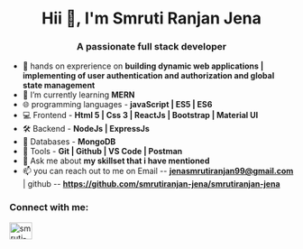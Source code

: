 <h1 align="center">Hii 👋, I'm Smruti Ranjan Jena</h1>
<h3 align="center">A passionate full stack developer</h3>

- 🌱 hands on exprerience on **building dynamic web applications | implementing of user authentication and authorization and global state management**
- 🌱 I’m currently learning **MERN**
- 🌐 programming languages - **javaScript | ES5 | ES6**
- 💻 Frontend - **Html 5 | Css 3 | ReactJs | Bootstrap | Material UI**
- 🛠️ Backend - **NodeJs | ExpressJs**
- 🔭 Databases - **MongoDB**
- 🔧 Tools - **Git | Github | VS Code | Postman**
- 💬 Ask me about **my skillset that i have mentioned**
- 📫  you can reach out to me on Email -- **jenasmrutiranjan99@gmail.com** | github -- **https://github.com/smrutiranjan-jena/smrutiranjan-jena** 
<h3 align="left">Connect with me:</h3>
<p align="left">
<a href="https://linkedin.com/in/smruti-ranjan-jena-3ab065258" target="blank"><img align="center" src="https://raw.githubusercontent.com/rahuldkjain/github-profile-readme-generator/master/src/images/icons/Social/linked-in-alt.svg" alt="smruti-ranjan-jena-3ab065258" height="30" width="40" /></a>
</p>

